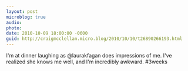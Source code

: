 ```yaml
---
layout: post
microblog: true
audio: 
photo: 
date: 2010-10-09 18:00:00 -0600
guid: http://craigmcclellan.micro.blog/2010/10/10/t26890266193.html
---
```

I'm at dinner laughing as @laurakfagan does impressions of me. I've realized she knows me well, and I'm incredibly awkward. #3weeks
